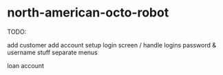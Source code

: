 north-american-octo-robot
=========================
TODO: 

add customer
add account
setup login screen / handle logins
password & username stuff
separate menus

loan account
